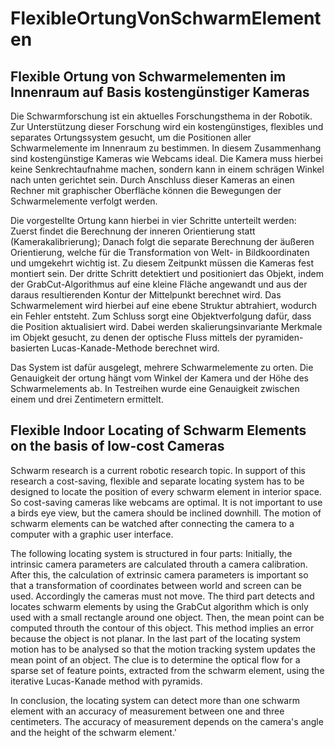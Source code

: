 FlexibleOrtungVonSchwarmElementen
=================================

Flexible Ortung von Schwarmelementen im Innenraum auf Basis kostengünstiger Kameras
-----------------------------------------------------------------------------------

Die Schwarmforschung ist ein aktuelles Forschungsthema in der Robotik.
Zur Unterstützung dieser Forschung wird ein kostengünstiges, flexibles und
separates
Ortungssystem gesucht,
um die Positionen aller Schwarmelemente im Innenraum zu bestimmen.
In diesem Zusammenhang sind kostengünstige Kameras wie Webcams ideal.
Die Kamera muss hierbei keine Senkrechtaufnahme machen, sondern kann in einem
schrägen Winkel nach unten gerichtet sein. Durch Anschluss dieser Kameras an
einen Rechner
mit graphischer Oberfläche können die Bewegungen der Schwarmelemente verfolgt
werden.

Die vorgestellte Ortung kann hierbei in vier Schritte unterteilt werden:
Zuerst findet die Berechnung der inneren Orientierung statt
(Kamerakalibrierung); 
Danach folgt die separate Berechnung der äußeren Orientierung,
welche für die Transformation von Welt- in Bildkoordinaten und umgekehrt
wichtig ist.
Zu diesem Zeitpunkt müssen die Kameras fest montiert sein.
Der dritte Schritt detektiert und positioniert das Objekt, 
indem der GrabCut-Algorithmus auf eine kleine Fläche angewandt 
und aus der daraus resultierenden Kontur der Mittelpunkt berechnet wird.
Das Schwarmelement wird hierbei auf eine ebene Struktur abtrahiert, 
wodurch ein Fehler entsteht.
Zum Schluss sorgt eine Objektverfolgung dafür, dass die Position aktualisiert
wird.
Dabei werden skalierungsinvariante Merkmale im Objekt gesucht, zu denen
der optische Fluss mittels der pyramiden-basierten Lucas-Kanade-Methode 
berechnet wird.

Das System ist dafür ausgelegt, mehrere Schwarmelemente zu orten. Die
Genauigkeit
der ortung hängt vom Winkel der Kamera und der Höhe des Schwarmelements ab. 
In Testreihen wurde eine Genauigkeit zwischen einem und drei Zentimetern
ermittelt.


Flexible Indoor Locating of Schwarm Elements on the basis of low-cost Cameras
-----------------------------------------------------------------------------

Schwarm research is a current robotic research topic.
In support of this research a cost-saving, flexible and separate locating
system
has to be designed to locate the position of every schwarm element in interior
space.
So cost-saving cameras like webcams are optimal. 
It is not important to use a birds eye view, but the camera should be inclined
downhill.
The motion of schwarm elements can be watched 
after connecting the camera to a computer with a graphic user interface.

The following locating system is structured in four parts:
Initially, the intrinsic camera parameters are calculated throuth a camera
calibration.
After this, the calculation of extrinsic camera parameters is important 
so that a transformation of coordinates between world and screen can be used.
Accordingly the cameras must not move.
The third part detects and locates schwarm elements by using the GrabCut
algorithm
which is only used with a small rectangle around one object. 
Then, the mean point can be computed throuth the contour of this object.
This method implies an error because the object is not planar.
In the last part of the locating system motion has to be analysed 
so that the motion tracking system updates the mean point of an object.
The clue is to determine the optical flow for a sparse set of feature points,
extracted from the schwarm element, using the iterative Lucas-Kanade method
with pyramids.

In conclusion, the locating system can detect more than one schwarm element 
with an accuracy of measurement between one and three centimeters.
The accuracy of measurement depends on the camera's angle and 
the height of the schwarm element.'
